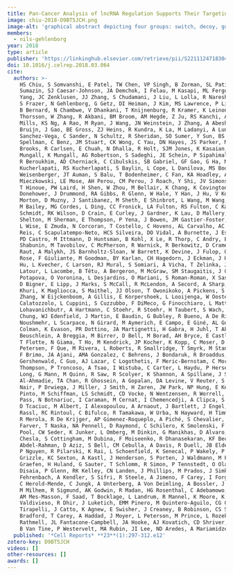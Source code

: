 ```yaml
---
title: Pan-Cancer Analysis of lncRNA Regulation Supports Their Targeting of Cancer Genes in Each Tumor Context
image: chiu-2018-D9BT5JCH.png
image-alt: 'graphical abstract depicting four groups: switch, decoy, guide, co-factor'
members:
  - nils-gehlenborg
year: 2018
type: article
publisher: 'https://linkinghub.elsevier.com/retrieve/pii/S221112471830425X'
doi: 10.1016/j.celrep.2018.03.064
cite:
  authors: >-
    HS Chiu, S Somvanshi, E Patel, TW Chen, VP Singh, B Zorman, SL Patil, Y Pan, SS Chatterjee, AK Sood, PH Gunaratne, P
    Sumazin, SJ Caesar-Johnson, JA Demchok, I Felau, M Kasapi, ML Ferguson, CM Hutter, HJ Sofia, R Tarnuzzer, Z Wang, L
    Yang, JC Zenklusen, JJ Zhang, S Chudamani, J Liu, L Lolla, R Naresh, T Pihl, Q Sun, Y Wan, Y Wu, J Cho, T DeFreitas,
    S Frazer, N Gehlenborg, G Getz, DI Heiman, J Kim, MS Lawrence, P Lin, S Meier, MS Noble, G Saksena, D Voet, H Zhang,
    B Bernard, N Chambwe, V Dhankani, T Knijnenburg, R Kramer, K Leinonen, Y Liu, M Miller, S Reynolds, I Shmulevich, V
    Thorsson, W Zhang, R Akbani, BM Broom, AM Hegde, Z Ju, RS Kanchi, A Korkut, J Li, H Liang, S Ling, W Liu, Y Lu, GB
    Mills, KS Ng, A Rao, M Ryan, J Wang, JN Weinstein, J Zhang, A Abeshouse, J Armenia, D Chakravarty, WK Chatila, I De
    Bruijn, J Gao, BE Gross, ZJ Heins, R Kundra, K La, M Ladanyi, A Luna, MG Nissan, A Ochoa, SM Phillips, E Reznik, F
    Sanchez-Vega, C Sander, N Schultz, R Sheridan, SO Sumer, Y Sun, BS Taylor, J Wang, H Zhang, P Anur, M Peto, P
    Spellman, C Benz, JM Stuart, CK Wong, C Yau, DN Hayes, JS Parker, MD Wilkerson, A Ally, M Balasundaram, R Bowlby, D
    Brooks, R Carlsen, E Chuah, N Dhalla, R Holt, SJM Jones, K Kasaian, D Lee, Y Ma, MA Marra, M Mayo, RA Moore, AJ
    Mungall, K Mungall, AG Robertson, S Sadeghi, JE Schein, P Sipahimalani, A Tam, N Thiessen, K Tse, T Wong, AC Berger,
    R Beroukhim, AD Cherniack, C Cibulskis, SB Gabriel, GF Gao, G Ha, M Meyerson, SE Schumacher, J Shih, MH
    Kucherlapati, RS Kucherlapati, S Baylin, L Cope, L Danilova, MS Bootwalla, PH Lai, DT Maglinte, DJ Van Den Berg, DJ
    Weisenberger, JT Auman, S Balu, T Bodenheimer, C Fan, KA Hoadley, AP Hoyle, SR Jefferys, CD Jones, S Meng, PA
    Mieczkowski, LE Mose, AH Perou, CM Perou, J Roach, Y Shi, JV Simons, T Skelly, MG Soloway, D Tan, U Veluvolu, H Fan,
    T Hinoue, PW Laird, H Shen, W Zhou, M Bellair, K Chang, K Covington, CJ Creighton, H Dinh, HV Doddapaneni, LA
    Donehower, J Drummond, RA Gibbs, R Glenn, W Hale, Y Han, J Hu, V Korchina, S Lee, L Lewis, W Li, X Liu, M Morgan, D
    Morton, D Muzny, J Santibanez, M Sheth, E Shinbrot, L Wang, M Wang, DA Wheeler, L Xi, F Zhao, J Hess, EL Appelbaum,
    M Bailey, MG Cordes, L Ding, CC Fronick, LA Fulton, RS Fulton, C Kandoth, ER Mardis, MD McLellan, CA Miller, HK
    Schmidt, RK Wilson, D Crain, E Curley, J Gardner, K Lau, D Mallery, S Morris, J Paulauskis, R Penny, C Shelton, T
    Shelton, M Sherman, E Thompson, P Yena, J Bowen, JM Gastier-Foster, M Gerken, KM Leraas, TM Lichtenberg, NC Ramirez,
    L Wise, E Zmuda, N Corcoran, T Costello, C Hovens, AL Carvalho, AC De Carvalho, JH Fregnani, A Longatto-Filho, RM
    Reis, C Scapulatempo-Neto, HCS Silveira, DO Vidal, A Burnette, J Eschbacher, B Hermes, A Noss, R Singh, ML Anderson,
    PD Castro, M Ittmann, D Huntsman, B Kohl, X Le, R Thorp, C Andry, ER Duffy, V Lyadov, O Paklina, G Setdikova, A
    Shabunin, M Tavobilov, C McPherson, R Warnick, R Berkowitz, D Cramer, C Feltmate, N Horowitz, A Kibel, M Muto, CP
    Raut, A Malykh, JS Barnholtz-Sloan, W Barrett, K Devine, J Fulop, QT Ostrom, K Shimmel, Y Wolinsky, AE Sloan, A De
    Rose, F Giuliante, M Goodman, BY Karlan, CH Hagedorn, J Eckman, J Harr, J Myers, K Tucker, LA Zach, B Deyarmin, H
    Hu, L Kvecher, C Larson, RJ Mural, S Somiari, A Vicha, T Zelinka, J Bennett, M Iacocca, B Rabeno, P Swanson, M
    Latour, L Lacombe, B Têtu, A Bergeron, M McGraw, SM Staugaitis, J Chabot, H Hibshoosh, A Sepulveda, T Su, T Wang, O
    Potapova, O Voronina, L Desjardins, O Mariani, S Roman-Roman, X Sastre, MH Stern, F Cheng, S Signoretti, A Berchuck,
    D Bigner, E Lipp, J Marks, S McCall, R McLendon, A Secord, A Sharp, M Behera, DJ Brat, A Chen, K Delman, S Force, F
    Khuri, K Magliocca, S Maithel, JJ Olson, T Owonikoko, A Pickens, S Ramalingam, DM Shin, G Sica, EG Van Meir, H
    Zhang, W Eijckenboom, A Gillis, E Korpershoek, L Looijenga, W Oosterhuis, H Stoop, KE Van Kessel, EC Zwarthoff, C
    Calatozzolo, L Cuppini, S Cuzzubbo, F DiMeco, G Finocchiaro, L Mattei, A Perin, B Pollo, C Chen, J Houck, P
    Lohavanichbutr, A Hartmann, C Stoehr, R Stoehr, H Taubert, S Wach, B Wullich, W Kycler, D Murawa, M Wiznerowicz, K
    Chung, WJ Edenfield, J Martin, E Baudin, G Bubley, R Bueno, A De Rienzo, WG Richards, S Kalkanis, T Mikkelsen, H
    Noushmehr, L Scarpace, N Girard, M Aymerich, E Campo, E Giné, AL Guillermo, N Van Bang, PT Hanh, BD Phu, Y Tang, H
    Colman, K Evason, PR Dottino, JA Martignetti, H Gabra, H Juhl, T Akeredolu, S Stepa, D Hoon, K Ahn, KJ Kang, F
    Beuschlein, A Breggia, M Birrer, D Bell, M Borad, AH Bryce, E Castle, V Chandan, J Cheville, JA Copland, M Farnell,
    T Flotte, N Giama, T Ho, M Kendrick, JP Kocher, K Kopp, C Moser, D Nagorney, D O’Brien, BP O’Neill, T Patel, G
    Petersen, F Que, M Rivera, L Roberts, R Smallridge, T Smyrk, M Stanton, RH Thompson, M Torbenson, JD Yang, L Zhang,
    F Brimo, JA Ajani, AMA Gonzalez, C Behrens, J Bondaruk, R Broaddus, B Czerniak, B Esmaeli, J Fujimoto, J
    Gershenwald, C Guo, AJ Lazar, C Logothetis, F Meric-Bernstam, C Moran, L Ramondetta, D Rice, A Sood, P Tamboli, T
    Thompson, P Troncoso, A Tsao, I Wistuba, C Carter, L Haydu, P Hersey, V Jakrot, H Kakavand, R Kefford, K Lee, G
    Long, G Mann, M Quinn, R Saw, R Scolyer, K Shannon, A Spillane, J Stretch, M Synott, J Thompson, J Wilmott, H
    Al-Ahmadie, TA Chan, R Ghossein, A Gopalan, DA Levine, V Reuter, S Singer, B Singh, NV Tien, T Broudy, C Mirsaidi, P
    Nair, P Drwiega, J Miller, J Smith, H Zaren, JW Park, NP Hung, E Kebebew, WM Linehan, AR Metwalli, K Pacak, PA
    Pinto, M Schiffman, LS Schmidt, CD Vocke, N Wentzensen, R Worrell, H Yang, M Moncrieff, C Goparaju, J Melamed, H
    Pass, N Botnariuc, I Caraman, M Cernat, I Chemencedji, A Clipca, S Doruc, G Gorincioi, S Mura, M Pirtac, I Stancul,
    D Tcaciuc, M Albert, I Alexopoulou, A Arnaout, J Bartlett, J Engel, S Gilbert, J Parfitt, H Sekhon, G Thomas, DM
    Rassl, RC Rintoul, C Bifulco, R Tamakawa, W Urba, N Hayward, H Timmers, A Antenucci, F Facciolo, G Grazi, M Marino,
    R Merola, R De Krijger, AP Gimenez-Roqueplo, A Piché, S Chevalier, G McKercher, K Birsoy, G Barnett, C Brewer, C
    Farver, T Naska, NA Pennell, D Raymond, C Schilero, K Smolenski, F Williams, C Morrison, JA Borgia, MJ Liptay, M
    Pool, CW Seder, K Junker, L Omberg, M Dinkin, G Manikhas, D Alvaro, MC Bragazzi, V Cardinale, G Carpino, E Gaudio, D
    Chesla, S Cottingham, M Dubina, F Moiseenko, R Dhanasekaran, KF Becker, KP Janssen, J Slotta-Huspenina, MH
    Abdel-Rahman, D Aziz, S Bell, CM Cebulla, A Davis, R Duell, JB Elder, J Hilty, B Kumar, J Lang, NL Lehman, R Mandt,
    P Nguyen, R Pilarski, K Rai, L Schoenfield, K Senecal, P Wakely, P Hansen, R Lechan, J Powers, A Tischler, WE
    Grizzle, KC Sexton, A Kastl, J Henderson, S Porten, J Waldmann, M Fassnacht, SL Asa, D Schadendorf, M Couce, M
    Graefen, H Huland, G Sauter, T Schlomm, R Simon, P Tennstedt, O Olabode, M Nelson, O Bathe, PR Carroll, JM Chan, P
    Disaia, P Glenn, RK Kelley, CN Landen, J Phillips, M Prados, J Simko, K Smith-McCune, S VandenBerg, K Roggin, A
    Fehrenbach, A Kendler, S Sifri, R Steele, A Jimeno, F Carey, I Forgie, M Mannelli, M Carney, B Hernandez, B Campos,
    C Herold-Mende, C Jungk, A Unterberg, A Von Deimling, A Bossler, J Galbraith, L Jacobus, M Knudson, T Knutson, D Ma,
    M Milhem, R Sigmund, AK Godwin, R Madan, HG Rosenthal, C Adebamowo, SN Adebamowo, A Boussioutas, D Beer, T Giordano,
    AM Mes-Masson, F Saad, T Bocklage, L Landrum, R Mannel, K Moore, K Moxley, R Postier, J Walker, R Zuna, M Feldman, F
    Valdivieso, R Dhir, J Luketich, EMM Pinero, M Quintero-Aguilo, CG Carlotti, JS Dos Santos, R Kemp, A Sankarankuty, D
    Tirapelli, J Catto, K Agnew, E Swisher, J Creaney, B Robinson, CS Shelley, EM Godwin, S Kendall, C Shipman, C
    Bradford, T Carey, A Haddad, J Moyer, L Peterson, M Prince, L Rozek, G Wolf, R Bowman, KM Fong, I Yang, R Korst, WK
    Rathmell, JL Fantacone-Campbell, JA Hooke, AJ Kovatich, CD Shriver, J DiPersio, B Drake, R Govindan, S Heath, T Ley,
    B Van Tine, P Westervelt, MA Rubin, JI Lee, ND Aredes, A Mariamidze
  published: '*Cell Reports* **23**(1):297-312.e12'
zotero-key: D9BT5JCH
videos: []
other-resources: []
awards: []
---
```


